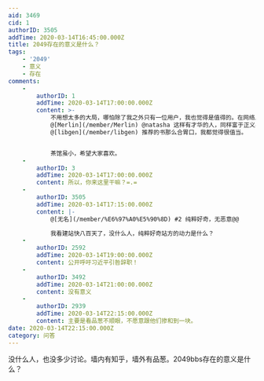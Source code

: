 ```yaml
---
aid: 3469
cid: 1
authorID: 3505
addTime: 2020-03-14T16:45:00.000Z
title: 2049存在的意义是什么？
tags:
    - '2049'
    - 意义
    - 存在
comments:
    -
        authorID: 1
        addTime: 2020-03-14T17:00:00.000Z
        content: >-
            不用想太多的大局，哪怕除了我之外只有一位用户，我也觉得是值得的。在网络上（其实现实中也是）相识的每一个人都只能陪伴你一程，就我自己来说，能在这里认识
            @[Merlin](/member/Merlin) @natasha 这样有才华的人，同样富于正义感的理想主义者电子先生，能看到
            @[libgen](/member/libgen) 推荐的书那么合胃口，我都觉得很值当。


            茶馆虽小，希望大家喜欢。
    -
        authorID: 3
        addTime: 2020-03-14T17:00:00.000Z
        content: 所以，你来这里干嘛？=.=
    -
        authorID: 3505
        addTime: 2020-03-14T17:15:00.000Z
        content: |-
            @[无名](/member/%E6%97%A0%E5%90%8D) #2 纯粹好奇，无恶意@@

            我看建站快八百天了，没什么人，纯粹好奇站方的动力是什么？
    -
        authorID: 2592
        addTime: 2020-03-14T19:00:00.000Z
        content: 公开呼吁习近平引咎辞职！
    -
        authorID: 3492
        addTime: 2020-03-14T21:00:00.000Z
        content: 没有意义
    -
        authorID: 2939
        addTime: 2020-03-14T22:15:00.000Z
        content: 主要是看品葱不顺眼，不愿意跟他们掺和到一块。
date: 2020-03-14T22:15:00.000Z
category: 问答
---
```


没什么人，也没多少讨论。墙内有知乎，墙外有品葱。2049bbs存在的意义是什么？
